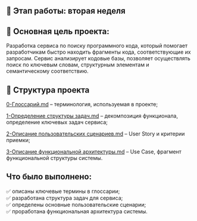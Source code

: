 ## 📅 Этап работы: вторая неделя

## 📌 Основная цель проекта:
Разработка сервиса по поиску программного кода, который помогает разработчикам быстро находить фрагменты кода, соответствующие их запросам. Сервис анализирует кодовые базы, позволяет осуществлять поиск по ключевым словам, структурным элементам и семантическому соответствию.

## 📂 Структура проекта
[0-Глоссарий.md](https://github.com/1Nooll1/Hackathon-gnivc/blob/main/Сервис%20по%20поиску%20программного%20кода%20(2%20неделя)/0-Глоссарий.md) – терминология, используемая в проекте;

[1-Определение структуры задач.md](https://github.com/1Nooll1/Hackathon-gnivc/blob/main/Сервис%20по%20поиску%20программного%20кода%20(2%20неделя)/1-Определение%20структуры%20задач%20проекта.md) – декомпозиция функционала, определение ключевых задач сервиса;

[2-Описание пользовательских сценариев.md](https://github.com/1Nooll1/Hackathon-gnivc/blob/main/Сервис%20по%20поиску%20программного%20кода%20(2%20неделя)/2-Описание%20пользовательских%20требований.md) – User Story и критерии приемки;

[3-Описание функциональной архитектуры.md](https://github.com/1Nooll1/Hackathon-gnivc/blob/main/Сервис%20по%20поиску%20программного%20кода%20(2%20неделя)/3-Описание%20функциональной%20архитектуры..md) – Use Case, фрагмент функциональной структуры системы.
## Что было выполнено:
<div>✅ описаны ключевые термины в глоссарии;
<div>✅ разработана структура задач для сервиса;
<div>✅ определены основные пользовательские сценарии;
<div>✅ проработана функциональная архитектура системы.
